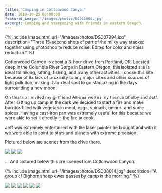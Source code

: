```yaml
---
title: 'Camping in Cottonwood Canyon'
date: 2019-10-25 00:00:00
featured_image: '/images/photos/DSC08066.jpg'
excerpt: Camping and stargazing with friends in eastern Oregon.
---
```


{% include image.html url="/images/photos/DSC07994.jpg" description="Three 15-second shots of part of the milky way stacked together using photoshop to reduce noise. Edited for color and noise reduction." %}

Cottonwood Canyon is about a 3-hour drive from Portland, OR. Located deep in the Columbia River Gorge in Eastern Oregon, this isolated site is ideal for hiking, rafting, fishing, and many other activities. I chose this site because of its lack of proximity to any major cities and other sources of light pollution, making it an ideal spot to go stargazing in the days surrounding a new moon.

On this trip I invited my girlfriend Allie as well as my friends Shelby and Jeff. After setting up camp in the dark we decided to start a fire and make burritos filled with vegetarian meat, eggs, spinach, onions, and some spices. Having a cast-iron pan was extremely useful for this because we were able to set it directly in the fire to cook. 

Jeff was extremely entertained with the laser pointer he brought and with it we were able to point to stars and planets with extreme precision. 

Pictured below are scenes from the drive there.

<div class="gallery" data-columns="3">
    <img src="/images/photos/DSC08093.jpg">
    <img src="/images/photos/DSC08097.jpg">
    <img src="/images/photos/DSC08107.jpg">
</div>

... And pictured below this are scenes from Cottonwood Canyon.

{% include image.html url="/images/photos/DSC08014.jpg" description="A group of Bighorn sheep ewes passes by camp in the morning." %}

<div class="gallery" data-columns="3">
    <img src="/images/photos/DSC08005.jpg">
    <img src="/images/photos/DSC07999.jpg">
    <img src="/images/photos/DSC08003.jpg">
    <img src="/images/photos/DSC08074.jpg">
    <img src="/images/photos/DSC08075.jpg">
    <img src="/images/photos/DSC08001.jpg">
<div>
